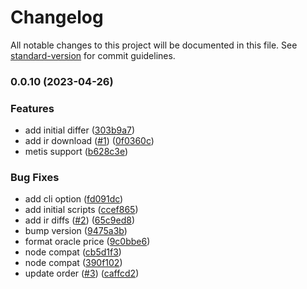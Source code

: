 # Changelog

All notable changes to this project will be documented in this file. See [standard-version](https://github.com/conventional-changelog/standard-version) for commit guidelines.

### 0.0.10 (2023-04-26)


### Features

* add initial differ ([303b9a7](https://github.com/bgd-labs/report-engine/commit/303b9a756ddf2b40922c19262305780f1c30e3ed))
* add ir download ([#1](https://github.com/bgd-labs/report-engine/issues/1)) ([0f0360c](https://github.com/bgd-labs/report-engine/commit/0f0360cefd450cbc4b61d67188aa6c498212b657))
* metis support ([b628c3e](https://github.com/bgd-labs/report-engine/commit/b628c3e80925bcfa2523ff7d2ba7a9f2aef76c3b))


### Bug Fixes

* add cli option ([fd091dc](https://github.com/bgd-labs/report-engine/commit/fd091dc0972ec1dd1b7be3e52627f20c82056b0e))
* add initial scripts ([ccef865](https://github.com/bgd-labs/report-engine/commit/ccef865150c4a9dfcd1c2fb2db448803c6a1f300))
* add ir diffs ([#2](https://github.com/bgd-labs/report-engine/issues/2)) ([65c9ed8](https://github.com/bgd-labs/report-engine/commit/65c9ed8b54f4b3c2e33b1dbd34692f3f7a417ffe))
* bump version ([9475a3b](https://github.com/bgd-labs/report-engine/commit/9475a3bc6a89b8825f68df283491fe4c4a3374cb))
* format oracle price ([9c0bbe6](https://github.com/bgd-labs/report-engine/commit/9c0bbe6f656f606ad40360e0e5092b77b042a9bd))
* node compat ([cb5d1f3](https://github.com/bgd-labs/report-engine/commit/cb5d1f307e4d654461023ddd317a83a59185487e))
* node compat ([390f102](https://github.com/bgd-labs/report-engine/commit/390f1024fbe2dd3f8883b94a23a6d4b81ab7c638))
* update order ([#3](https://github.com/bgd-labs/report-engine/issues/3)) ([caffcd2](https://github.com/bgd-labs/report-engine/commit/caffcd259fc9b64faa96ab550e1d9645a283e9dd))
